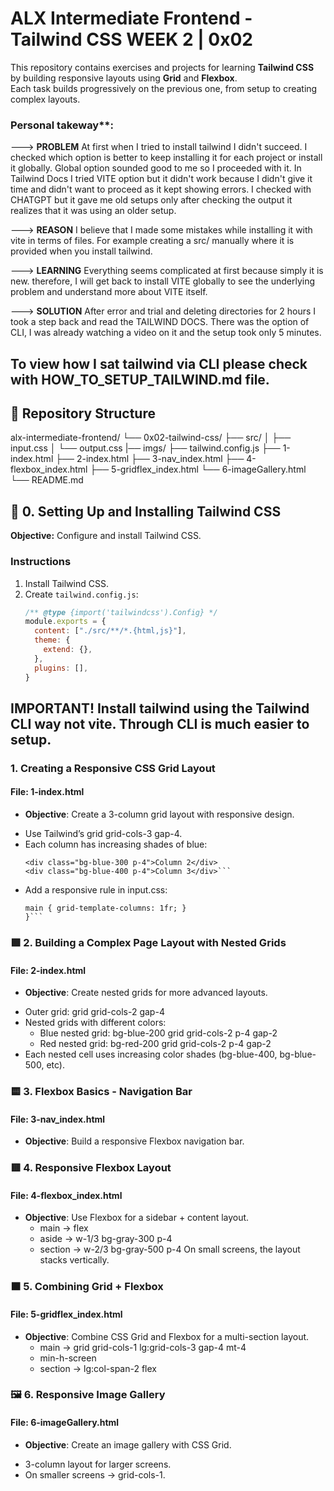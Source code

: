 # ALX Intermediate Frontend - Tailwind CSS WEEK 2 | 0x02

This repository contains exercises and projects for learning **Tailwind CSS** by building responsive layouts using **Grid** and **Flexbox**.  
Each task builds progressively on the previous one, from setup to creating complex layouts.

### Personal takeway**: 

---> **PROBLEM** At first when I tried to install tailwind I didn't succeed. I checked which option is better to keep installing it for each project or install it globally. Global option sounded good to me so I proceeded with it. In Tailwind Docs I tried VITE  option but it didn't work because I didn't give it time and didn't want to proceed as it kept showing errors. I checked with CHATGPT but it gave me old setups only after checking the output it realizes that it was using an older setup. 

---> **REASON** I believe that I made some mistakes while installing it with vite in terms of files. For example creating a src/ manually where it is provided when you install tailwind. 

---> **LEARNING** Everything seems complicated at first because simply it is new. 
    therefore, I will get back to install VITE globally to see the underlying problem and understand more about VITE itself.
    
---> **SOLUTION** After error and trial and deleting directories for 2 hours I took a step back and read the TAILWIND DOCS. There was the option of CLI, I was already watching a video on it and the setup took only 5 minutes. 


## To view how I sat tailwind via CLI please check with HOW_TO_SETUP_TAILWIND.md file.

## 📂 Repository Structure
alx-intermediate-frontend/
└── 0x02-tailwind-css/
├── src/
│ ├── input.css
│ └── output.css
|── imgs/ 
├── tailwind.config.js
├── 1-index.html
├── 2-index.html
├── 3-nav_index.html
├── 4-flexbox_index.html
├── 5-gridflex_index.html
└── 6-imageGallery.html
└── README.md


## 🚀 0. Setting Up and Installing Tailwind CSS
**Objective:** Configure and install Tailwind CSS.

### Instructions
1. Install Tailwind CSS.
2. Create `tailwind.config.js`:
   ```js
   /** @type {import('tailwindcss').Config} */
   module.exports = {
     content: ["./src/**/*.{html,js}"],
     theme: {
       extend: {},
     },
     plugins: [],
   }
## IMPORTANT! Install tailwind using the Tailwind CLI way not vite. Through CLI is much easier to setup. 

### 1. Creating a Responsive CSS Grid Layout
#### File: 1-index.html

* **Objective**: Create a 3-column grid layout with responsive design.
- Use Tailwind’s grid grid-cols-3 gap-4.
- Each column has increasing shades of blue:
    ```<div class="bg-blue-200 p-4">Column 1</div>
    <div class="bg-blue-300 p-4">Column 2</div>
    <div class="bg-blue-400 p-4">Column 3</div>```
- Add a responsive rule in input.css:
    ``` @media (max-width: 768px) {
    main { grid-template-columns: 1fr; }
    }```

### 🟩 2. Building a Complex Page Layout with Nested Grids
#### File: 2-index.html

* **Objective**: Create nested grids for more advanced layouts.

- Outer grid: grid grid-cols-2 gap-4
- Nested grids with different colors:
    - Blue nested grid: bg-blue-200 grid grid-cols-2 p-4 gap-2
    - Red nested grid: bg-red-200 grid grid-cols-2 p-4 gap-2
- Each nested cell uses increasing color shades (bg-blue-400, bg-blue-500, etc).

### 🟨 3. Flexbox Basics - Navigation Bar
#### File: 3-nav_index.html

* **Objective**: Build a responsive Flexbox navigation bar.

### 🟥 4. Responsive Flexbox Layout
#### File: 4-flexbox_index.html
* **Objective**: Use Flexbox for a sidebar + content layout.
    - main → flex
    - aside → w-1/3 bg-gray-300 p-4
    - section → w-2/3 bg-gray-500 p-4
On small screens, the layout stacks vertically.

### 🟧 5. Combining Grid + Flexbox
#### File: 5-gridflex_index.html

* **Objective**: Combine CSS Grid and Flexbox for a multi-section layout.
    - main → grid grid-cols-1 lg:grid-cols-3 gap-4 mt-4
    - min-h-screen
    - section → lg:col-span-2 flex

### 🖼 6. Responsive Image Gallery
#### File: 6-imageGallery.html

* **Objective**: Create an image gallery with CSS Grid.
- 3-column layout for larger screens.
- On smaller screens → grid-cols-1.



